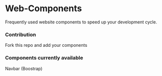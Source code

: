 # Web-Components   

Frequently used website components to speed up your development cycle.   
   
### Contribution   
Fork this repo and add your components   

### Components currently available   

Navbar (Boostrap)
